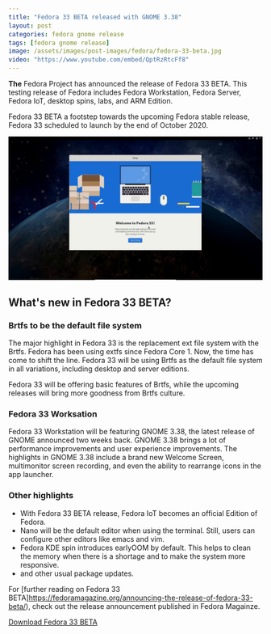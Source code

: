 ```yaml
---
title: "Fedora 33 BETA released with GNOME 3.38"
layout: post
categories: fedora gnome release
tags: [fedora gnome release]
image: /assets/images/post-images/fedora/fedora-33-beta.jpg
video: "https://www.youtube.com/embed/QptRzRtcFf8"
---
```


**The** Fedora Project has announced the release of Fedora 33 BETA. This testing release of Fedora includes Fedora Workstation, Fedora Server, Fedora IoT, desktop spins, labs, and ARM Edition. 

Fedora 33 BETA a footstep towards the upcoming Fedora stable release, Fedora 33 scheduled to launch by the end of October 2020.

![Fedora 33 BETA banner](/assets/images/post-images/fedora/fedora-33-beta.jpg)

## What's new in Fedora 33 BETA?
### Brtfs to be the default file system
The major highlight in Fedora 33 is the replacement ext file system with the Brtfs. Fedora has been using extfs since Fedora Core 1. Now, the time has come to shift the line. Fedora 33 will be using Brtfs as the default file system in all variations, including desktop and server editions.

Fedora 33 will be offering basic features of Brtfs, while the upcoming releases will bring more goodness from Brtfs culture.

### Fedora 33 Worksation
Fedora 33 Workstation will be featuring GNOME 3.38, the latest release of GNOME announced two weeks back. GNOME 3.38 brings a lot of performance improvements and user experience improvements. The highlights in GNOME 3.38 include a brand new Welcome Screen, multimonitor screen recording, and even the ability to rearrange icons in the app launcher.

### Other highlights
- With Fedora 33 BETA release, Fedora IoT becomes an official Edition of Fedora. 
- Nano will be the default editor when using the terminal. Still, users can configure other editors like emacs and vim.
- Fedora KDE spin introduces earlyOOM by default. This helps to clean the memory when there is a shortage and to make the system more responsive.
- and other usual package updates.

For [further reading on Fedora 33 BETA]https://fedoramagazine.org/announcing-the-release-of-fedora-33-beta/), check out the release announcement published in Fedora Magainze.

<a class="download" href="https://download.fedoraproject.org/pub/fedora/linux/releases/test/33_Beta/Workstation/x86_64/iso/Fedora-Workstation-Live-x86_64-33_Beta-1.3.iso">Download Fedora 33 BETA</a>